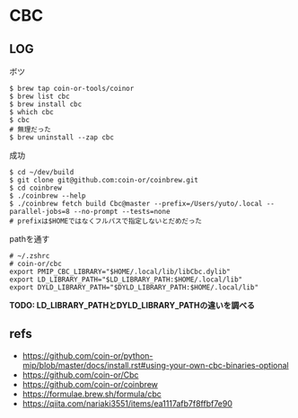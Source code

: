 # CBC

## LOG
ボツ
```console
$ brew tap coin-or-tools/coinor
$ brew list cbc
$ brew install cbc
$ which cbc
$ cbc
# 無理だった
$ brew uninstall --zap cbc
```

成功
```console
$ cd ~/dev/build
$ git clone git@github.com:coin-or/coinbrew.git
$ cd coinbrew
$ ./coinbrew --help
$ ./coinbrew fetch build Cbc@master --prefix=/Users/yuto/.local --parallel-jobs=8 --no-prompt --tests=none
# prefixは$HOMEではなくフルパスで指定しないとだめだった
```
pathを通す
```
# ~/.zshrc
# coin-or/cbc
export PMIP_CBC_LIBRARY="$HOME/.local/lib/libCbc.dylib"
export LD_LIBRARY_PATH="$LD_LIBRARY_PATH:$HOME/.local/lib"
export DYLD_LIBRARY_PATH="$DYLD_LIBRARY_PATH:$HOME/.local/lib"
```
**TODO: LD_LIBRARY_PATHとDYLD_LIBRARY_PATHの違いを調べる**

## refs
- https://github.com/coin-or/python-mip/blob/master/docs/install.rst#using-your-own-cbc-binaries-optional
- https://github.com/coin-or/Cbc
- https://github.com/coin-or/coinbrew
- https://formulae.brew.sh/formula/cbc
- https://qiita.com/nariaki3551/items/ea1117afb7f8ffbf7e90
